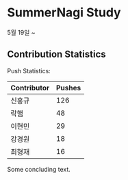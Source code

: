 # SummerNagi Study

5월 19일 ~ 

## Contribution Statistics

Push Statistics:

| Contributor | Pushes |
| ----------- | ------ |
| 신홍규 | 126 |
| 락햄 | 48 |
| 이현민 | 29 |
| 강경원 | 18 |
| 최형재 | 16 |

Some concluding text.
